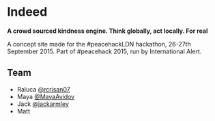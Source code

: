 # Indeed

**A crowd sourced kindness engine. Think globally, act locally. For real**

A concept site made for the #peacehackLDN hackathon, 26-27th September 2015. 
Part of #peacehack 2015, run by International Alert.

## Team

- Raluca [@rcrisan07](https://twitter.com/rcrisan07)
- Maya [@MayaAvidov](https://twitter.com/MayaAvidov)
- Jack [@jackarmley](https://twitter.com/jackarmley)
- Matt


